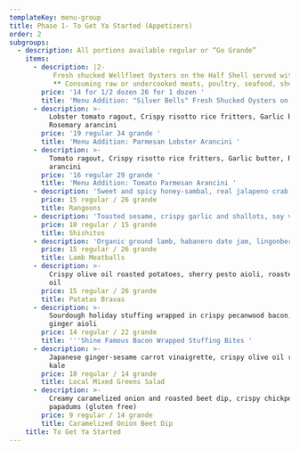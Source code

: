 ```yaml
---
templateKey: menu-group
title: Phase 1- To Get Ya Started (Appetizers)
order: 2
subgroups:
  - description: All portions available regular or “Go Grande”
    items:
      - description: |2-
           Fresh shucked Wellfleet Oysters on the Half Shell served with House cocktail sauce & Thai bird chili mignonette  
           ** Consuming raw or undercooked meats, poultry, seafood, shellfish, or eggs may increase your risk of foodborne illness, especially if you have certain medical conditions**
        price: '14 for 1/2 dozen 26 for 1 dozen '
        title: 'Menu Addition: "Silver Bells" Fresh Shucked Oysters on the Half Shell '
      - description: >-
          Lobster tomato ragout, Crispy risotto rice fritters, Garlic butter,
          Rosemary arancini 
        price: '19 regular 34 grande '
        title: 'Menu Addition: Parmesan Lobster Arancini '
      - description: >-
          Tomato ragout, Crispy risotto rice fritters, Garlic butter, Rosemary
          arancini 
        price: '16 regular 29 grande '
        title: 'Menu Addition: Tomato Parmesan Arancini '
      - description: 'Sweet and spicy honey-sambal, real jalapeno crab filling'
        price: 15 regular / 26 grande
        title: Rangoons
      - description: 'Toasted sesame, crispy garlic and shallots, soy vinaigrette'
        price: 10 regular / 15 grande
        title: Shishitos
      - description: 'Organic ground lamb, habanero date jam, lingonberry (gluten free)'
        price: 15 regular / 26 grande
        title: Lamb Meatballs
      - description: >-
          Crispy olive oil roasted potatoes, sherry pesto aioli, roasted garlic
          oil
        price: 15 regular / 26 grande
        title: Patatas Bravas
      - description: >-
          Sourdough holiday stuffing wrapped in crispy pecanwood bacon, Candied
          ginger aioli 
        price: 14 regular / 22 grande
        title: '''Shine Famous Bacon Wrapped Stuffing Bites '
      - description: >-
          Japanese ginger-sesame carrot vinaigrette, crispy olive oil roasted
          kale
        price: 10 regular / 14 grande
        title: Local Mixed Greens Salad
      - description: >-
          Creamy caramelized onion and roasted beet dip, crispy chickpea
          papadums (gluten free)
        price: 9 regular / 14 grande
        title: Caramelized Onion Beet Dip
    title: To Get Ya Started
---
```


